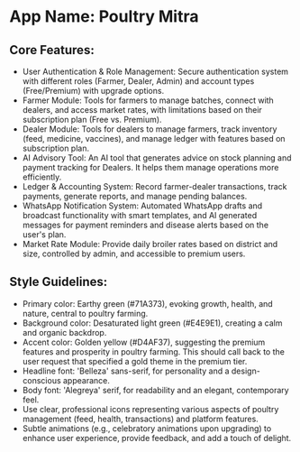 # **App Name**: Poultry Mitra

## Core Features:

- User Authentication & Role Management: Secure authentication system with different roles (Farmer, Dealer, Admin) and account types (Free/Premium) with upgrade options.
- Farmer Module: Tools for farmers to manage batches, connect with dealers, and access market rates, with limitations based on their subscription plan (Free vs. Premium).
- Dealer Module: Tools for dealers to manage farmers, track inventory (feed, medicine, vaccines), and manage ledger with features based on subscription plan.
- AI Advisory Tool: An AI tool that generates advice on stock planning and payment tracking for Dealers. It helps them manage operations more efficiently.
- Ledger & Accounting System: Record farmer-dealer transactions, track payments, generate reports, and manage pending balances.
- WhatsApp Notification System: Automated WhatsApp drafts and broadcast functionality with smart templates, and AI generated messages for payment reminders and disease alerts based on the user's plan.
- Market Rate Module: Provide daily broiler rates based on district and size, controlled by admin, and accessible to premium users.

## Style Guidelines:

- Primary color: Earthy green (#71A373), evoking growth, health, and nature, central to poultry farming.
- Background color: Desaturated light green (#E4E9E1), creating a calm and organic backdrop.
- Accent color: Golden yellow (#D4AF37), suggesting the premium features and prosperity in poultry farming. This should call back to the user request that specified a gold theme in the premium tier.
- Headline font: 'Belleza' sans-serif, for personality and a design-conscious appearance.
- Body font: 'Alegreya' serif, for readability and an elegant, contemporary feel.
- Use clear, professional icons representing various aspects of poultry management (feed, health, transactions) and platform features.
- Subtle animations (e.g., celebratory animations upon upgrading) to enhance user experience, provide feedback, and add a touch of delight.